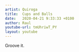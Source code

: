 ```yaml
---
artist: Quiroga
title:  Cups and Balls
date:   2020-04-21 9:33:33 +0100
author: Raul
youtube-url: tmUhriwT_PY
layout: youtube
---
```


Groove it. 

